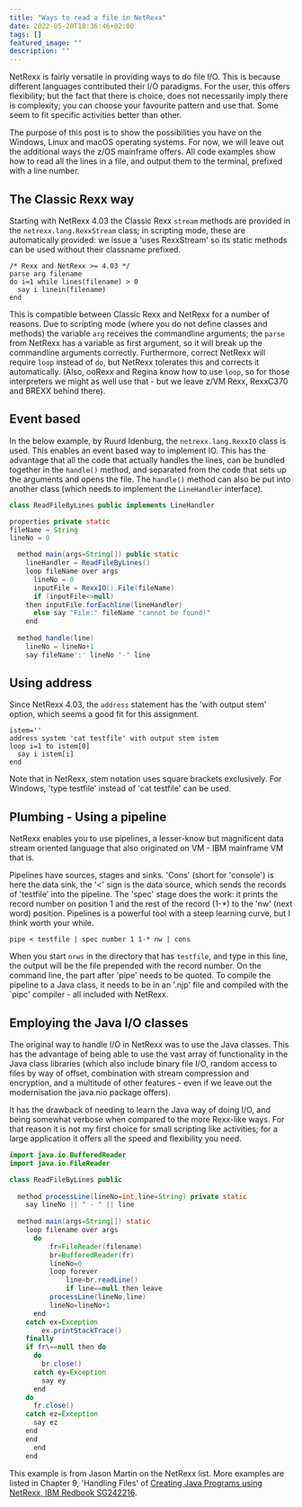 ```yaml
---
title: "Ways to read a file in NetRexx"
date: 2022-05-20T18:36:46+02:00
tags: []
featured_image: ""
description: ""
---
```

NetRexx is fairly versatile in providing ways to do file I/O. This is because
different languages contributed their I/O paradigms. For the user,
this offers flexibility; but the fact that there is choice, does not necessarily
imply there is complexity; you can choose your favourite pattern and
use that. Some seem to fit specific activities better than other.

The purpose of this post is to show the possibilities you
have on the Windows, Linux and macOS operating systems. For now, we
will leave out the additional ways the z/OS mainframe offers. All code
examples show how to read all the lines in a file, and output them to
the terminal, prefixed with a line number.

## The Classic Rexx way
Starting with NetRexx 4.03 the Classic Rexx `stream` methods are
provided in the `netrexx.lang.RexxStream` class; in scripting mode,
these are automatically provided: we issue a 'uses RexxStream' so its
static methods can be used without their classname prefixed.
```rexx
/* Rexx and NetRexx >= 4.03 */
parse arg filename
do i=1 while lines(filename) > 0
  say i linein(filename)
end
```
This is compatible between Classic Rexx and NetRexx for a number of
reasons. Due to scripting mode (where you do not define classes and
methods) the variable `arg` receives the commandline arguments; the
`parse` from NetRexx has a variable as first argument, so it will
break up the commandline arguments correctly. Furthermore, correct
NetRexx will require `loop` instead of `do`, but NetRexx tolerates
this and corrects it automatically. (Also, ooRexx and Regina know how
to use `loop`, so for those interpreters we might as well use that -
but we leave z/VM Rexx, RexxC370 and BREXX behind there).  


## Event based
In the below example, by Ruurd Idenburg, the `netrexx.lang.RexxIO` class is
used. This enables an event based way to implement IO. This has the
advantage that all the code that actually handles the lines, can be
bundled together in the `handle()` method, and separated from the code
that sets up the arguments and opens the file. The `handle()` method
can also be put into another class (which needs to implement the
`LineHandler` interface).
```java
class ReadFileByLines public implements LineHandler

properties private static
fileName = String
lineNo = 0

  method main(args=String[]) public static
    lineHandler = ReadFileByLines()
    loop fileName over args
      lineNo = 0
      inputFile = RexxIO().File(fileName)
      if (inputFile<>null)
	then inputFile.forEachline(lineHandler)
      else say "File:" fileName "cannot be found!"
    end
    
  method handle(line)
    lineNo = lineNo+1
    say fileName':' lineNo "-" line
```
## Using address
Since NetRexx 4.03, the `address` statement has the 'with output stem'
option, which seems a good fit for this assignment. 

```rexx
istem=''
address system 'cat testfile' with output stem istem
loop i=1 to istem[0] 
  say i istem[i]
end
```
Note that in NetRexx, stem notation uses square brackets
exclusively. For Windows, 'type testfile' instead of 'cat testfile'
can be used.
## Plumbing - Using a pipeline
NetRexx enables you to use pipelines, a lesser-know but magnificent
data stream oriented language that also originated on VM - IBM mainframe
VM that is.

Pipelines have sources, stages and sinks. 'Cons' (short for 'console')
is here the data sink, the '<' sign is the data source, which sends
the records of 'testfile' into the pipeline. The 'spec' stage does the
work: it prints the record number on position 1 and the rest of the
record (1-\*) to the 'nw' (next word) position. Pipelines is a
powerful tool with a steep learning curve, but I think worth your while. 
```rexx
pipe < testfile | spec number 1 1-* nw | cons
```
When you start `nrws` in the directory that has
`testfile`, and type in this line, the output will be the file
prepended with the record number. On the command line, the part after
'pipe' needs to be quoted. To compile the pipeline to a Java class, it
needs to be in an '.njp' file and compiled with the `pipc' compiler -
all included with NetRexx.

## Employing the Java I/O classes
The original way to handle I/O in NetRexx was to use the Java
classes. This has the advantage of being able to use the vast array of
functionality in the Java class libraries (which also include binary
file I/O, random access to files by way of offset, combination with
stream compression and encryption, and a multitude of other features -
even if we leave out the modernisation the java.nio package offers).

It has the drawback of needing to learn the Java way of doing I/O, and
being somewhat verbose when compared to the more Rexx-like ways. For
that reason it is not my first choice for small scripting like
activities; for a large application it offers all the speed and
flexibility you need.
```java
import java.io.BufferedReader
import java.io.FileReader

class ReadFileByLines public
  
  method processLine(lineNo=int,line=String) private static
    say lineNo || " - " || line
    
  method main(args=String[]) static
    loop filename over args
      do
		  fr=FileReader(filename)
		  br=BufferedReader(fr)
		  lineNo=0
		  loop forever
			  line=br.readLine()
			  if line==null then leave
		  processLine(lineNo,line)
		  lineNo=lineNo+1
	  end
    catch ex=Exception
		ex.printStackTrace()
    finally
	if fr\==null then do
	  do
	    br.close()
	  catch ey=Exception
	    say ey
	  end
	do
	  fr.close()
	catch ez=Exception
	  say ez
	end
	end
      end
    end
```
This example is from Jason Martin on the NetRexx list. More examples are listed in Chapter 9, 'Handling Files' of [Creating Java Programs using NetRexx, IBM Redbook SG242216](http://www.netrexx.org/files/docs/sg242216.pdf).
